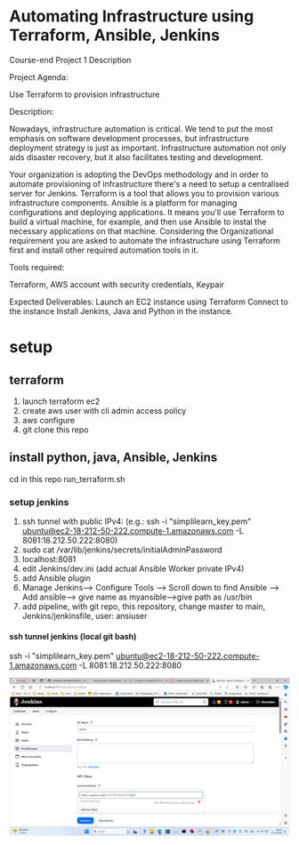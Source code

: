 # Automating Infrastructure using Terraform, Ansible, Jenkins
Course-end Project 1
Description

Project Agenda:

Use Terraform to provision infrastructure

Description: 


Nowadays, infrastructure automation is critical. We tend to put the most emphasis on software development processes, but infrastructure deployment strategy is just as important. Infrastructure automation not only aids disaster recovery, but it also facilitates testing and development.

Your organization is adopting the DevOps methodology and in order to automate provisioning of infrastructure there's a need to setup a centralised server for Jenkins.
Terraform is a tool that allows you to provision various infrastructure components. Ansible is a platform for managing configurations and deploying applications. It means you'll use Terraform to build a virtual machine, for example, and then use Ansible to instal the necessary applications on that machine.
Considering the Organizational requirement you are asked to automate the infrastructure using Terraform first and install other required automation tools in it.


Tools required:

Terraform, AWS account with security credentials, Keypair

Expected Deliverables: 
Launch an EC2 instance using Terraform
Connect to the instance
Install Jenkins, Java and Python in the instance.

# setup
## terraform
1. launch terraform ec2
2. create aws user with cli admin access policy
3. aws configure
4. git clone this repo

## install python, java, Ansible, Jenkins
cd in this repo
run_terraform.sh

### setup jenkins
1. ssh tunnel with public IPv4: (e.g.: ssh -i "simplilearn_key.pem" ubuntu@ec2-18-212-50-222.compute-1.amazonaws.com -L 8081:18.212.50.222:8080)
2. sudo cat /var/lib/jenkins/secrets/initialAdminPassword
3. localhost:8081
4. edit Jenkins/dev.ini (add actual Ansible Worker private IPv4)
5. add Ansible plugin
6. Manage Jenkins--> Configure Tools --> Scroll down to find Ansible --> Add ansible--> give name as myansible-->give path as /usr/bin
7. add pipeline, with git repo, this repository, change master to main, Jenkins/jenkinsfile, user: ansiuser
#### ssh tunnel jenkins (local git bash)
ssh -i "simplilearn_key.pem" ubuntu@ec2-18-212-50-222.compute-1.amazonaws.com -L 8081:18.212.50.222:8080

![1](Jenkins/api_token.png)
